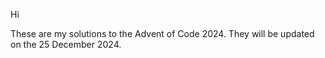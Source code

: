 Hi 

These are my solutions to the Advent of Code 2024. They will be updated on the 25 December 2024.
